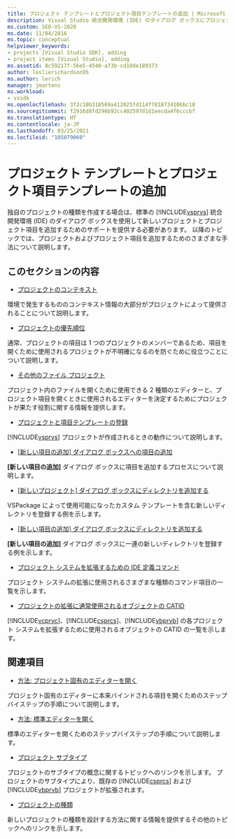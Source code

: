 ```yaml
---
title: プロジェクト テンプレートとプロジェクト項目テンプレートの追加 | Microsoft Docs
description: Visual Studio 統合開発環境 (IDE) のダイアログ ボックスにプロジェクト テンプレートとプロジェクト項目テンプレートを追加する方法について説明します。
ms.custom: SEO-VS-2020
ms.date: 11/04/2016
ms.topic: conceptual
helpviewer_keywords:
- projects [Visual Studio SDK], adding
- project items [Visual Studio], adding
ms.assetid: 8c59217f-56e5-4540-a73b-cd10de189373
author: leslierichardson95
ms.author: lerich
manager: jmartens
ms.workload:
- vssdk
ms.openlocfilehash: 3f2c10b310569a412025fd114f7818734106bc18
ms.sourcegitcommit: f2916d8fd296b92cc402597d1d1eecda4f6cccbf
ms.translationtype: HT
ms.contentlocale: ja-JP
ms.lasthandoff: 03/25/2021
ms.locfileid: "105079060"
---
```

# <a name="add-project-and-project-item-templates"></a>プロジェクト テンプレートとプロジェクト項目テンプレートの追加
独自のプロジェクトの種類を作成する場合は、標準の [!INCLUDE[vsprvs](../../code-quality/includes/vsprvs_md.md)] 統合開発環境 (IDE) のダイアログ ボックスを使用して新しいプロジェクトとプロジェクト項目を追加するためのサポートを提供する必要があります。 以降のトピックでは、プロジェクトおよびプロジェクト項目を追加するためのさまざまな手法について説明します。

## <a name="in-this-section"></a>このセクションの内容
- [プロジェクトのコンテキスト](../../extensibility/internals/project-context.md)

 環境で発生するもののコンテキスト情報の大部分がプロジェクトによって提供されることについて説明します。

- [プロジェクトの優先順位](../../extensibility/internals/project-priority.md)

 通常、プロジェクトの項目は 1 つのプロジェクトのメンバーであるため、項目を開くために使用されるプロジェクトが不明確になるのを防ぐために役立つことについて説明します。

- [その他のファイル プロジェクト](../../extensibility/internals/miscellaneous-files-project.md)

 プロジェクト内のファイルを開くために使用できる 2 種類のエディターと、プロジェクト項目を開くときに使用されるエディターを決定するためにプロジェクトが果たす役割に関する情報を提供します。

- [プロジェクトと項目テンプレートの登録](../../extensibility/internals/registering-project-and-item-templates.md)

 [!INCLUDE[vsprvs](../../code-quality/includes/vsprvs_md.md)] プロジェクトが作成されるときの動作について説明します。

- [[新しい項目の追加] ダイアログ ボックスへの項目の追加](../../extensibility/internals/adding-items-to-the-add-new-item-dialog-boxes.md)

 **[新しい項目の追加]** ダイアログ ボックスに項目を追加するプロセスについて説明します。

- [[新しいプロジェクト] ダイアログ ボックスにディレクトリを追加する](../../extensibility/internals/adding-directories-to-the-new-project-dialog-box.md)

 VSPackage によって使用可能になったカスタム テンプレートを含む新しいディレクトリを登録する例を示します。

- [[新しい項目の追加] ダイアログ ボックスにディレクトリを追加する](../../extensibility/internals/adding-directories-to-the-add-new-item-dialog-box.md)

 **[新しい項目の追加]** ダイアログ ボックスに一連の新しいディレクトリを登録する例を示します。

- [プロジェクト システムを拡張するための IDE 定義コマンド](../../extensibility/internals/ide-defined-commands-for-extending-project-systems.md)

 プロジェクト システムの拡張に使用されるさまざまな種類のコマンド項目の一覧を示します。

- [プロジェクトの拡張に通常使用されるオブジェクトの CATID](../../extensibility/internals/catids-for-objects-that-are-typically-used-to-extend-projects.md)

 [!INCLUDE[vcprvc](../../code-quality/includes/vcprvc_md.md)]、[!INCLUDE[csprcs](../../data-tools/includes/csprcs_md.md)]、[!INCLUDE[vbprvb](../../code-quality/includes/vbprvb_md.md)] の各プロジェクト システムを拡張するために使用されるオブジェクトの CATID の一覧を示します。

## <a name="related-sections"></a>関連項目
- [方法: プロジェクト固有のエディターを開く](../../extensibility/how-to-open-project-specific-editors.md)

 プロジェクト固有のエディターに本来バインドされる項目を開くためのステップバイステップの手順について説明します。

- [方法: 標準エディターを開く](../../extensibility/how-to-open-standard-editors.md)

 標準のエディターを開くためのステップバイステップの手順について説明します。

- [プロジェクト サブタイプ](../../extensibility/internals/project-subtypes.md)

 プロジェクトのサブタイプの概念に関するトピックへのリンクを示します。 プロジェクトのサブタイプにより、既存の [!INCLUDE[csprcs](../../data-tools/includes/csprcs_md.md)] および [!INCLUDE[vbprvb](../../code-quality/includes/vbprvb_md.md)] プロジェクトが拡張されます。

- [プロジェクトの種類](../../extensibility/internals/project-types.md)

 新しいプロジェクトの種類を設計する方法に関する情報を提供するその他のトピックへのリンクを示します。
